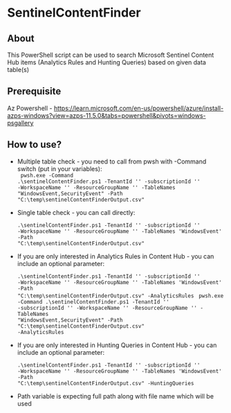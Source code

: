 # SentinelContentFinder

## About

This PowerShell script can be used to search Microsoft Sentinel Content Hub items (Analytics Rules and Hunting Queries) based on given data table(s)

## Prerequisite

Az Powershell - https://learn.microsoft.com/en-us/powershell/azure/install-azps-windows?view=azps-11.5.0&tabs=powershell&pivots=windows-psgallery

## How to use?

- Multiple table check - you need to call from pwsh with -Command switch (put in your variables): <br>
  <code> pwsh.exe -Command .\sentinelContentFinder.ps1 -TenantId '' -subscriptionId '' -WorkspaceName '' -ResourceGroupName '' -TableNames "WindowsEvent,SecurityEvent" -Path "C:\temp\sentinelContentFinderOutput.csv" </code>
- Single table check - you can call directly: <br> <code> .\sentinelContentFinder.ps1 -TenantId '' -subscriptionId '' -WorkspaceName '' -ResourceGroupName '' -TableNames 'WindowsEvent' -Path "C:\temp\sentinelContentFinderOutput.csv" </code>
- If you are only interested in Analytics Rules in Content Hub - you can include an optional parameter: <br> <code> .\sentinelContentFinder.ps1 -TenantId '' -subscriptionId '' -WorkspaceName '' -ResourceGroupName '' -TableNames 'WindowsEvent' -Path "C:\temp\sentinelContentFinderOutput.csv" -AnalyticsRules </code>
  <code>pwsh.exe -Command .\sentinelContentFinder.ps1 -TenantId '' -subscriptionId '' -WorkspaceName '' -ResourceGroupName '' -TableNames "WindowsEvent,SecurityEvent" -Path "C:\temp\sentinelContentFinderOutput.csv" -AnalyticsRules</code>
- If you are only interested in Hunting Queries in Content Hub - you can include an optional parameter: <br> <code> .\sentinelContentFinder.ps1 -TenantId '' -subscriptionId '' -WorkspaceName '' -ResourceGroupName '' -TableNames 'WindowsEvent' -Path "C:\temp\sentinelContentFinderOutput.csv" -HuntingQueries </code>

- Path variable is expecting full path along with file name which will be used
